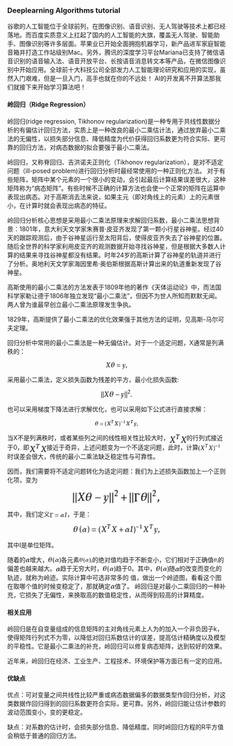 ### Deeplearning Algorithms tutorial
谷歌的人工智能位于全球前列，在图像识别、语音识别、无人驾驶等技术上都已经落地。而百度实质意义上扛起了国内的人工智能的大旗，覆盖无人驾驶、智能助手、图像识别等许多层面。苹果业已开始全面拥抱机器学习，新产品进军家庭智能音箱并打造工作站级别Mac。另外，腾讯的深度学习平台Mariana已支持了微信语音识别的语音输入法、语音开放平台、长按语音消息转文本等产品，在微信图像识别中开始应用。全球前十大科技公司全部发力人工智能理论研究和应用的实现，虽然入门艰难，但是一旦入门，高手也就在你的不远处！
AI的开发离不开算法那我们就接下来开始学习算法吧！

#### 岭回归（Ridge Regression）

岭回归(ridge regression, Tikhonov regularization)是一种专用于共线性数据分析的有偏估计回归方法，实质上是一种改良的最小二乘估计法，通过放弃最小二乘法的无偏性，以损失部分信息、降低精度为代价获得回归系数更为符合实际、更可靠的回归方法，对病态数据的拟合要强于最小二乘法。

岭回归，又称脊回归、吉洪诺夫正则化（Tikhonov regularization），是对不适定问题（ill-posed problem)进行回归分析时最经常使用的一种正则化方法。
对于有些矩阵，矩阵中某个元素的一个很小的变动，会引起最后计算结果误差很大，这种矩阵称为“病态矩阵”。有些时候不正确的计算方法也会使一个正常的矩阵在运算中表现出病态。对于高斯消去法来说，如果主元（即对角线上的元素）上的元素很小，在计算时就会表现出病态的特征。

岭回归分析核心思想是采用最小二乘法原理来求解回归系数，最小二乘法思想背景：1801年，意大利天文学家朱赛普·皮亚齐发现了第一颗小行星谷神星。经过40天的跟踪观测后，由于谷神星运行至太阳背后，使得皮亚齐失去了谷神星的位置。随后全世界的科学家利用皮亚齐的观测数据开始寻找谷神星，但是根据大多数人计算的结果来寻找谷神星都没有结果。时年24岁的高斯计算了谷神星的轨道并进行了分析。奥地利天文学家海因里希·奥伯斯根据高斯计算出来的轨道重新发现了谷神星。

高斯使用的最小二乘法的方法发表于1809年他的著作《天体运动论》中，而法国科学家勒让德于1806年独立发现“最小二乘法”，但因不为世人所知而默默无闻。两人曾为谁最早创立最小二乘法原理发生争执。

1829年，高斯提供了最小二乘法的优化效果强于其他方法的证明，见高斯-马尔可夫定理。


回归分析中常用的最小二乘法是一种无偏估计。对于一个适定问题，X通常是列满秩的：
<p align="center">
<img width="50" align="center" src="../../images/160.jpg" />
</p>
采用最小二乘法，定义损失函数为残差的平方，最小化损失函数:
<p align="center">
<img width="70" align="center" src="../../images/161.jpg" />
</p>
也可以采用梯度下降法进行求解优化，也可以采用如下公式进行直接求解：

<p align="center">
<img width="100" align="center" src="../../images/162.jpg" />
</p>

当X不是列满秩时，或者某些列之间的线性相关性比较大时，<img width="40" align="center" src="../../images/164.jpg" />的行列式接近于0，即<img width="40" align="center" src="../../images/164.jpg" />接近于奇异，上述问题变为一个不适定问题，此时，计算<img width="50" align="center" src="../../images/165.jpg" />时误差会很大，传统的最小二乘法缺乏稳定性与可靠性。

因而，我们需要将不适定问题转化为适定问题：我们为上述损失函数加上一个正则化项，变为
<p align="center">
<img width="200" align="center" src="../../images/166.jpg" />
</p>

其中，我们定义<img width="40" align="center" src="../../images/167.jpg" />，于是：
<p align="center">
<img width="200" align="center" src="../../images/168.jpg" />
</p>
其中I是单位矩阵。

随着的<img width="10" align="center" src="../../images/169.jpg" />增大，<img width="30" align="center" src="../../images/170.jpg" />各元素<img width="30" align="center" src="../../images/171.jpg" />的绝对值均趋于不断变小，它们相对于正确值<img width="10" align="center" src="../../images/163.jpg" />的偏差也越来越大。<img width="10" align="center" src="../../images/169.jpg" />趋于无穷大时，<img width="30" align="center" src="../../images/170.jpg" />趋于0。其中，<img width="30" align="center" src="../../images/170.jpg" />随<img width="10" align="center" src="../../images/169.jpg" />的改变而变化的轨迹，就称为岭迹。实际计算中可选非常多的  值，做出一个岭迹图，看看这个图在取哪个值的时候变稳定了，那就确定<img width="10" align="center" src="../../images/169.jpg" />值了。
岭回归是对最小二乘回归的一种补充，它损失了无偏性，来换取高的数值稳定性，从而得到较高的计算精度。


#### 相关应用
岭回归是在自变量组成的信息矩阵的主对角线元素上人为的加入一个非负因子k，使得矩阵行列式不为零，以降低对回归系数估计的误差，提高估计精确度以及模型的平稳性。它是最小二乘法的补充，岭回归可以修复病态矩阵，达到较好的效果。

近年来，岭回归在经济、工业生产、工程技术、环境保护等方面已有一定的应用。

#### 优缺点
优点：可对变量之间共线性比较严重或病态数据偏多的数据类型作回归分析，对这类数据作回归得到的回归系数更符合实际，更可靠。另外，岭回归能让估计参数的波动范围变小，变的更稳定。

缺点：对系数的估计时，会损失部分信息、降低精度。同时岭回归方程的R平方值会稍低于普通的回归方法。
